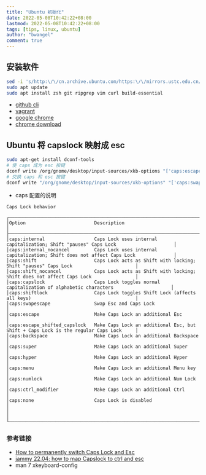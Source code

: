 ```yaml
---
title: "Ubuntu 初始化"
date: 2022-05-08T10:42:22+08:00
lastmod: 2022-05-08T10:42:22+08:00
tags: [tips, linux, ubuntu]
author: "bwangel"
comment: true
---
```


## 安装软件

```sh
sed -i 's/http:\/\/cn.archive.ubuntu.com/https:\/\/mirrors.ustc.edu.cn/g' /etc/apt/sources.list
sudo apt update
sudo apt install zsh git ripgrep vim curl build-essential
```

- [github cli](https://github.com/cli/cli/blob/trunk/docs/install_linux.md)
- [vagrant](https://www.vagrantup.com/downloads)
- [google chrome](https://www.google.com/chrome/)
- [chrome download](https://dl.google.com/linux/direct/google-chrome-stable_current_amd64.deb)

## Ubuntu 将 capslock 映射成 esc

```sh
sudo apt-get install dconf-tools
# 使 caps 成为 esc 按键
dconf write /org/gnome/desktop/input-sources/xkb-options "['caps:escape']"
# 交换 caps 和 esc 按键
dconf write "/org/gnome/desktop/input-sources/xkb-options" "['caps:swapescape']"
```

- caps 配置的说明

```
Caps Lock behavior

┌────────────────────────────────────────────────────────────────────────────────────────────────────────────────────┐
│Option                         Description                                                                          │
├────────────────────────────────────────────────────────────────────────────────────────────────────────────────────┤
│caps:internal                  Caps Lock uses internal capitalization; Shift "pauses" Caps Lock                     │
│caps:internal_nocancel         Caps Lock uses internal capitalization; Shift does not affect Caps Lock              │
│caps:shift                     Caps Lock acts as Shift with locking; Shift "pauses" Caps Lock                       │
│caps:shift_nocancel            Caps Lock acts as Shift with locking; Shift does not affect Caps Lock                │
│caps:capslock                  Caps Lock toggles normal capitalization of alphabetic characters                     │
│caps:shiftlock                 Caps Lock toggles Shift Lock (affects all keys)                                      │
│caps:swapescape                Swap Esc and Caps Lock                                                               │
│caps:escape                    Make Caps Lock an additional Esc                                                     │
│caps:escape_shifted_capslock   Make Caps Lock an additional Esc, but Shift + Caps Lock is the regular Caps Lock     │
│caps:backspace                 Make Caps Lock an additional Backspace                                               │
│caps:super                     Make Caps Lock an additional Super                                                   │
│caps:hyper                     Make Caps Lock an additional Hyper                                                   │
│caps:menu                      Make Caps Lock an additional Menu key                                                │
│caps:numlock                   Make Caps Lock an additional Num Lock                                                │
│caps:ctrl_modifier             Make Caps Lock an additional Ctrl                                                    │
│caps:none                      Caps Lock is disabled                                                                │
│                                                                                                                    │
└────────────────────────────────────────────────────────────────────────────────────────────────────────────────────┘
```

### 参考链接

- [How to permanently switch Caps Lock and Esc](https://askubuntu.com/a/365701/581894)
- [jammy 22.04: how to map Capslock to ctrl and esc](https://askubuntu.com/a/1415659/581894)
- man 7 xkeyboard-config
